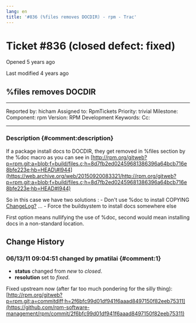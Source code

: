 ```yaml
---
lang: en
title: '#836 (%files removes DOCDIR) - rpm - Trac'
---
```


Ticket \#836 (closed defect: fixed)
===================================

Opened 5 years ago

Last modified 4 years ago

%files removes DOCDIR
---------------------

  -------------- --------- -------------- -----------------
  Reported by:   hicham    Assigned to:   RpmTickets
  Priority:      trivial   Milestone:     
  Component:     rpm       Version:       RPM Development
  Keywords:                Cc:            
                                          
  -------------- --------- -------------- -----------------

### Description {#comment:description}

If a package install docs to DOCDIR, they get removed in %files section
by the %doc macro as you can see in
[http://rpm.org/gitweb?p=rpm.git;a=blob;f=build/files.c;h=8d7fb2ed02459681386396a64bcb716e8bfe223e;hb=HEAD\#l944](https://web.archive.org/web/20150920083321/http://rpm.org/gitweb?p=rpm.git;a=blob;f=build/files.c;h=8d7fb2ed02459681386396a64bcb716e8bfe223e;hb=HEAD#l944)

So in this case we have two solutions : - Don\'t use %doc to install
COPYING [ChangeLog?](/ChangeLog) \... - Force the buildsystem to install
docs somewhere else

First option means nullifying the use of %doc, second would mean
installing docs in a non-standard location.

Change History
--------------

### 06/13/11 09:04:51 changed by pmatilai {#comment:1}

-   **status** changed from *new* to *closed*.
-   **resolution** set to *fixed*.

Fixed upstream now (after far too much pondering for the silly thing):
[http://rpm.org/gitweb?p=rpm.git;a=commitdiff;h=2f6bfc99d01df941f6aaad8497150f82eeb75311](https://github.com/rpm-software-management/rpm/commit/2f6bfc99d01df941f6aaad8497150f82eeb75311)
